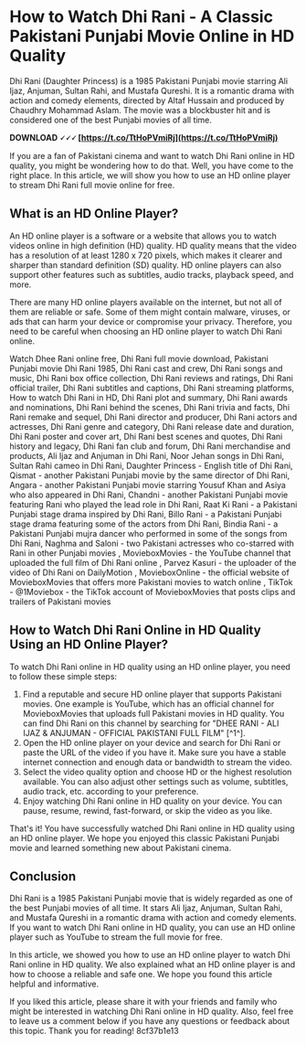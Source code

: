 # How to Watch Dhi Rani - A Classic Pakistani Punjabi Movie Online in HD Quality
  
Dhi Rani (Daughter Princess) is a 1985 Pakistani Punjabi movie starring Ali Ijaz, Anjuman, Sultan Rahi, and Mustafa Qureshi. It is a romantic drama with action and comedy elements, directed by Altaf Hussain and produced by Chaudhry Mohammad Aslam. The movie was a blockbuster hit and is considered one of the best Punjabi movies of all time.
 
**DOWNLOAD 🗸🗸🗸 [https://t.co/TtHoPVmiRj](https://t.co/TtHoPVmiRj)**


  
If you are a fan of Pakistani cinema and want to watch Dhi Rani online in HD quality, you might be wondering how to do that. Well, you have come to the right place. In this article, we will show you how to use an HD online player to stream Dhi Rani full movie online for free.
  
## What is an HD Online Player?
  
An HD online player is a software or a website that allows you to watch videos online in high definition (HD) quality. HD quality means that the video has a resolution of at least 1280 x 720 pixels, which makes it clearer and sharper than standard definition (SD) quality. HD online players can also support other features such as subtitles, audio tracks, playback speed, and more.
  
There are many HD online players available on the internet, but not all of them are reliable or safe. Some of them might contain malware, viruses, or ads that can harm your device or compromise your privacy. Therefore, you need to be careful when choosing an HD online player to watch Dhi Rani online.
 
Watch Dhee Rani online free,  Dhi Rani full movie download,  Pakistani Punjabi movie Dhi Rani 1985,  Dhi Rani cast and crew,  Dhi Rani songs and music,  Dhi Rani box office collection,  Dhi Rani reviews and ratings,  Dhi Rani official trailer,  Dhi Rani subtitles and captions,  Dhi Rani streaming platforms,  How to watch Dhi Rani in HD,  Dhi Rani plot and summary,  Dhi Rani awards and nominations,  Dhi Rani behind the scenes,  Dhi Rani trivia and facts,  Dhi Rani remake and sequel,  Dhi Rani director and producer,  Dhi Rani actors and actresses,  Dhi Rani genre and category,  Dhi Rani release date and duration,  Dhi Rani poster and cover art,  Dhi Rani best scenes and quotes,  Dhi Rani history and legacy,  Dhi Rani fan club and forum,  Dhi Rani merchandise and products,  Ali Ijaz and Anjuman in Dhi Rani,  Noor Jehan songs in Dhi Rani,  Sultan Rahi cameo in Dhi Rani,  Daughter Princess - English title of Dhi Rani,  Qismat - another Pakistani Punjabi movie by the same director of Dhi Rani,  Angara - another Pakistani Punjabi movie starring Yousuf Khan and Asiya who also appeared in Dhi Rani,  Chandni - another Pakistani Punjabi movie featuring Rani who played the lead role in Dhi Rani,  Raat Ki Rani - a Pakistani Punjabi stage drama inspired by Dhi Rani,  Billo Rani - a Pakistani Punjabi stage drama featuring some of the actors from Dhi Rani,  Bindia Rani - a Pakistani Punjabi mujra dancer who performed in some of the songs from Dhi Rani,  Naghma and Saloni - two Pakistani actresses who co-starred with Rani in other Punjabi movies ,  MovieboxMovies - the YouTube channel that uploaded the full film of Dhi Rani online ,  Parvez Kasuri - the uploader of the video of Dhi Rani on DailyMotion ,  MovieboxOnline - the official website of MovieboxMovies that offers more Pakistani movies to watch online ,  TikTok - @1Moviebox - the TikTok account of MovieboxMovies that posts clips and trailers of Pakistani movies
  
## How to Watch Dhi Rani Online in HD Quality Using an HD Online Player?
  
To watch Dhi Rani online in HD quality using an HD online player, you need to follow these simple steps:
  
1. Find a reputable and secure HD online player that supports Pakistani movies. One example is YouTube, which has an official channel for MovieboxMovies that uploads full Pakistani movies in HD quality. You can find Dhi Rani on this channel by searching for "DHEE RANI - ALI IJAZ & ANJUMAN - OFFICIAL PAKISTANI FULL FILM" [^1^].
2. Open the HD online player on your device and search for Dhi Rani or paste the URL of the video if you have it. Make sure you have a stable internet connection and enough data or bandwidth to stream the video.
3. Select the video quality option and choose HD or the highest resolution available. You can also adjust other settings such as volume, subtitles, audio track, etc. according to your preference.
4. Enjoy watching Dhi Rani online in HD quality on your device. You can pause, resume, rewind, fast-forward, or skip the video as you like.

That's it! You have successfully watched Dhi Rani online in HD quality using an HD online player. We hope you enjoyed this classic Pakistani Punjabi movie and learned something new about Pakistani cinema.
  
## Conclusion
  
Dhi Rani is a 1985 Pakistani Punjabi movie that is widely regarded as one of the best Punjabi movies of all time. It stars Ali Ijaz, Anjuman, Sultan Rahi, and Mustafa Qureshi in a romantic drama with action and comedy elements. If you want to watch Dhi Rani online in HD quality, you can use an HD online player such as YouTube to stream the full movie for free.
  
In this article, we showed you how to use an HD online player to watch Dhi Rani online in HD quality. We also explained what an HD online player is and how to choose a reliable and safe one. We hope you found this article helpful and informative.
  
If you liked this article, please share it with your friends and family who might be interested in watching Dhi Rani online in HD quality. Also, feel free to leave us a comment below if you have any questions or feedback about this topic. Thank you for reading!
 8cf37b1e13
 
